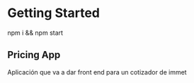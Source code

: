 # Getting Started

npm i && npm start

## Pricing App

Aplicación que va a dar front end para un cotizador de immet
